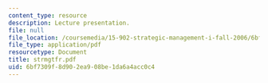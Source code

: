 ```yaml
---
content_type: resource
description: Lecture presentation.
file: null
file_location: /coursemedia/15-902-strategic-management-i-fall-2006/6bf7309f8d902ea908be1da6a4acc0c4_strmgtfr.pdf
file_type: application/pdf
resourcetype: Document
title: strmgtfr.pdf
uid: 6bf7309f-8d90-2ea9-08be-1da6a4acc0c4
---
```


